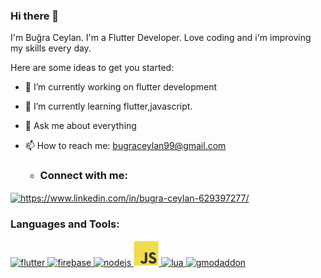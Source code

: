### Hi there 👋


I'm Buğra Ceylan. I'm a Flutter Developer. Love coding and i'm improving my skills every day. 

Here are some ideas to get you started:

- 🔭 I’m currently working on flutter development
- 🌱 I’m currently learning flutter,javascript.
- 💬 Ask me about everything
- 📫 How to reach me: bugraceylan99@gmail.com
 
  - <h3 align="left">Connect with me:</h3>
<p align="left">
<a href="https://www.linkedin.com/in/bugra-ceylan-629397277/" target="blank"><img align="center" src="https://raw.githubusercontent.com/rahuldkjain/github-profile-readme-generator/master/src/images/icons/Social/linked-in-alt.svg" alt="https://www.linkedin.com/in/bugra-ceylan-629397277/" height="30" width="40" /></a>
</p>
<h3 align="left">Languages and Tools:</h3>
<p align="left">  <a href="https://flutter.dev" target="_blank" rel="noreferrer"> 
    <img src="https://www.vectorlogo.zone/logos/flutterio/flutterio-icon.svg" alt="flutter" width="40" height="40"/> 
  </a> 
  <a href="https://firebase.google.com/" target="_blank" rel="noreferrer"> 
    <img src="https://www.vectorlogo.zone/logos/firebase/firebase-icon.svg" alt="firebase" width="40" height="40"/> 
  </a> 
  <a href="https://nodejs.org/" target="_blank" rel="noreferrer"> 
    <img src="https://www.vectorlogo.zone/logos/nodejs/nodejs-icon.svg" alt="nodejs" width="40" height="40"/> 
  </a>
  <a href="https://www.javascript.com/" target="_blank" rel="noreferrer"> 
    <img src="https://raw.githubusercontent.com/devicons/devicon/master/icons/javascript/javascript-original.svg" alt="javascript" width="40" height="40"/> 
  </a>
  <a href="https://www.lua.org/" target="_blank" rel="noreferrer"> 
    <img src="https://www.vectorlogo.zone/logos/lua/lua-icon.svg" alt="lua" width="40" height="40"/> 
  </a>
 <a href="https://gmod.facepunch.com/" target="_blank" rel="noreferrer"> 
    <img src="https://upload.wikimedia.org/wikipedia/commons/9/97/Garry%27s_Mod_logo.svg" alt="gmodaddon" width="40" height="40"/> 
  </a></p>
